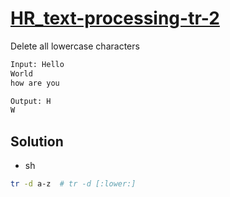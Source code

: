# [HR_text-processing-tr-2](https://www.hackerrank.com/challenges/text-processing-tr-2)

Delete all lowercase characters

```txt
Input: Hello
World
how are you

Output: H
W
```

## Solution

* sh

```sh
tr -d a-z  # tr -d [:lower:]
```
